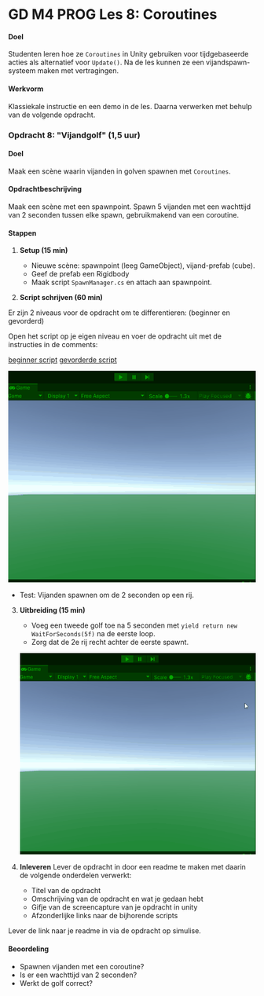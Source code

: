 # GD M4 PROG Les 8: Coroutines

#### Doel

Studenten leren hoe ze `Coroutines` in Unity gebruiken voor tijdgebaseerde acties als alternatief voor `Update()`. Na de les kunnen ze een vijandspawn-systeem maken met vertragingen.

#### Werkvorm

Klassiekale instructie en een demo in de les. Daarna verwerken met behulp van de volgende opdracht.

### Opdracht 8: "Vijandgolf" (1,5 uur)

#### Doel

Maak een scène waarin vijanden in golven spawnen met `Coroutines`.

#### Opdrachtbeschrijving

Maak een scène met een spawnpoint. Spawn 5 vijanden met een wachttijd van 2 seconden tussen elke spawn, gebruikmakend van een coroutine.

#### Stappen

1. **Setup (15 min)**

   - Nieuwe scène: spawnpoint (leeg GameObject), vijand-prefab (cube).
   - Geef de prefab een Rigidbody
   - Maak script `SpawnManager.cs` en attach aan spawnpoint.

2. **Script schrijven (60 min)**

Er zijn 2 niveaus voor de opdracht om te differentieren: (beginner en gevorderd)

Open het script op je eigen niveau en voer de opdracht uit met de instructies in de comments:

[beginner script](SCRIPT_beginner.md)
[gevorderde script](SCRIPT_gevorderd.md)

![example 08](gfx/example_08.gif)

- Test: Vijanden spawnen om de 2 seconden op een rij.

3. **Uitbreiding (15 min)**

   - Voeg een tweede golf toe na 5 seconden met `yield return new WaitForSeconds(5f)` na de eerste loop.
   - Zorg dat de 2e rij recht achter de eerste spawnt.

   ![example 08](gfx/example_08_2.gif)

4. **Inleveren**
   Lever de opdracht in door een readme te maken met daarin de volgende onderdelen verwerkt:
   - Titel van de opdracht
   - Omschrijving van de opdracht en wat je gedaan hebt
   - Gifje van de screencapture van je opdracht in unity
   - Afzonderlijke links naar de bijhorende scripts

Lever de link naar je readme in via de opdracht op simulise.

#### Beoordeling

- Spawnen vijanden met een coroutine?
- Is er een wachttijd van 2 seconden?
- Werkt de golf correct?
